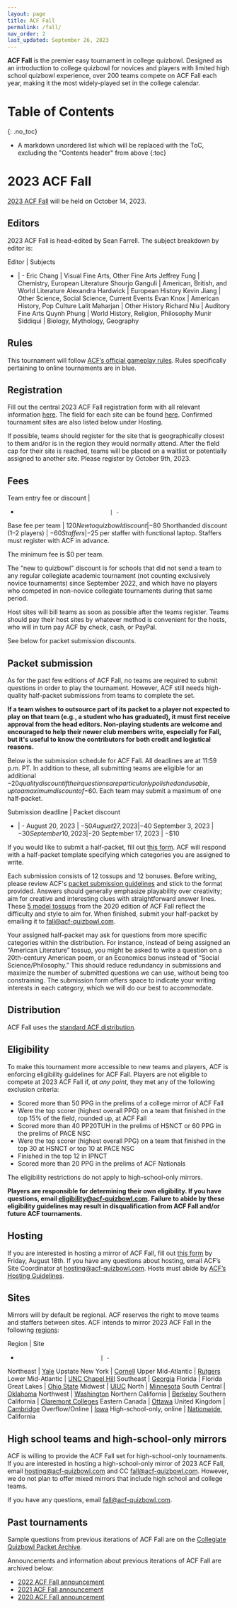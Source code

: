 ```yaml
---
layout: page
title: ACF Fall
permalink: /fall/
nav_order: 2
last_updated: September 26, 2023
---
```


<!--
do HS mirrors have the same stats-based eligibility rules?
do (online?) HS mirrors have to award trophies or book prizes?
are HS mirror bids from high schoolers accepted?
number the sections.
-->

**ACF Fall** is the premier easy tournament in college quizbowl. Designed as an introduction to college quizbowl for novices and players with limited high school quizbowl experience, over 200 teams compete on ACF Fall each year, making it the most widely-played set in the college calendar.

# Table of Contents
{: .no_toc}
* A markdown unordered list which will be replaced with the ToC, excluding the "Contents header" from above
{:toc}

# 2023 ACF Fall
[2023 ACF Fall](https://hsquizbowl.org/forums/viewtopic.php?p=391070) will be held on October 14, 2023.

## Editors
2023 ACF Fall is head-edited by Sean Farrell. The subject breakdown by editor is:

Editor | Subjects
- | -
Eric Chang             | Visual Fine Arts, Other Fine Arts
Jeffrey Fung             | Chemistry, European Literature
Shourjo Ganguli           | American, British, and World Literature
Alexandra Hardwick              | European History
Kevin Jiang          | Other Science, Social Science, Current Events
Evan Knox             | American History, Pop Culture
Lalit Maharjan           | Other History
Richard Niu          | Auditory Fine Arts
Quynh Phung           | World History, Religion, Philosophy
Munir Siddiqui | Biology, Mythology, Geography

## Rules
This tournament will follow [ACF’s official gameplay rules](/gameplay-rules). Rules specifically pertaining to online tournaments are in blue.

## Registration
Fill out the central 2023 ACF Fall registration form with all relevant information [here](https://docs.google.com/forms/d/e/1FAIpQLSe-v1R14baVKdREy7FfpyAr9SZD49pocWrX9Rd71SF5bmxmbw/viewform?usp=sf_link). The field for each site can be found [here](https://docs.google.com/spreadsheets/d/1BteIE1SlD6w0KjgUcNmaKzhe0-Qj4VMArAlZ7Uv9A-A/edit?usp=sharing). Confirmed tournament sites are also listed below under Hosting.

If possible, teams should register for the site that is geographically closest to them and/or is in the region they would normally attend. After the field cap for their site is reached, teams will be placed on a waitlist or potentially assigned to another site. Please register by October 9th, 2023.

## Fees

Team entry fee or discount         |
-                                  | -
Base fee per team                  | $120
New to quizbowl discount           | −$80
Shorthanded discount (1–2 players) | −$60
Staffers                           | −$25 per staffer with functional laptop. Staffers must register with ACF in advance.

The minimum fee is $0 per team.

The "new to quizbowl" discount is for schools that did not send a team to any regular collegiate academic tournament (not counting exclusively novice tournaments) since September 2022, and which have no players who competed in non-novice collegiate tournaments during that same period.

Host sites will bill teams as soon as possible after the teams register. Teams should pay their host sites by whatever method is convenient for the hosts, who will in turn pay ACF by check, cash, or PayPal.

See below for packet submission discounts.

## Packet submission
As for the past few editions of ACF Fall, no teams are required to submit questions in order to play the tournament. However, ACF still needs high-quality half-packet submissions from teams to complete the set.

**If a team wishes to outsource part of its packet to a player not expected to play on that team (e.g., a student who has graduated), it must first receive approval from the head editors. Non-playing students are welcome and encouraged to help their newer club members write, especially for Fall, but it's useful to know the contributors for both credit and logistical reasons.**

Below is the submission schedule for ACF Fall. All deadlines are at 11:59 p.m. PT. In addition to these, all submitting teams are eligible for an additional −$20 quality discount if their questions are particularly polished and usable, up to a maximum discount of −$60. Each team may submit a maximum of one half-packet.

Submission deadline | Packet discount
- | -
August 20, 2023    | −$50
August 27, 2023    | −$40
September 3, 2023  | −$30
September 10, 2023 | −$20
September 17, 2023 | −$10

If you would like to submit a half-packet, fill out [this form](https://docs.google.com/forms/d/e/1FAIpQLSds94iXJ48JkaJYVLAqsq3MMkYrhJP5CEWO6FXzC8_x0_Mo4A/viewform?usp=sf_link). ACF will respond with a half-packet template specifying which categories you are assigned to write.

Each submission consists of 12 tossups and 12 bonuses. Before writing, please review ACF's [packet submission guidelines](/packet-submission-guidelines/) and stick to the format provided. Answers should generally emphasize playability over creativity; aim for creative and interesting clues with straightforward answer lines. These [5 model tossups](https://docs.google.com/document/d/17VLdJnbHdihdJH4VWF11JtnAsz3t0bAWJnry6LKbAFU/edit?usp=sharing) from the 2020 edition of ACF Fall reflect the difficulty and style to aim for. When finished, submit your half-packet by emailing it to fall@acf-quizbowl.com.

Your assigned half-packet may ask for questions from more specific categories within the distribution. For instance, instead of being assigned an “American Literature” tossup, you might be asked to write a question on a 20th-century American poem, or an Economics bonus instead of “Social Science/Philosophy.” This should reduce redundancy in submissions and maximize the number of submitted questions we can use, without being too constraining. The submission form offers space to indicate your writing interests in each category, which we will do our best to accommodate.

## Distribution
ACF Fall uses the [standard ACF distribution](/distribution).

## Eligibility
To make this tournament more accessible to new teams and players, ACF is enforcing eligibility guidelines for ACF Fall. Players are not eligible to compete at 2023 ACF Fall if, _at any point_, they met any of the following exclusion criteria:
- Scored more than 50 PPG in the prelims of a college mirror of ACF Fall
- Were the top scorer (highest overall PPG) on a team that finished in the top 15% of the field, rounded up, at ACF Fall
- Scored more than 40 PP20TUH in the prelims of HSNCT or 60 PPG in the prelims of PACE NSC
- Were the top scorer (highest overall PPG) on a team that finished in the top 30 at HSNCT or top 10 at PACE NSC
- Finished in the top 12 in IPNCT
- Scored more than 20 PPG in the prelims of ACF Nationals

The eligibility restrictions do not apply to high-school-only mirrors.

**Players are responsible for determining their own eligibility. If you have questions, email [eligibility@acf-quizbowl.com](mailto:eligibility@acf-quizbowl.com). Failure to abide by these eligibility guidelines may result in disqualification from ACF Fall and/or future ACF tournaments.**

## Hosting
If you are interested in hosting a mirror of ACF Fall, fill out [this form](https://hsquizbowl.org/forums/viewtopic.php?p=396093#p396093:~:text=Fall%2C%20fill%20out-,this%20form,-before%2011%3A59) by Friday, August 18th. If you have any questions about hosting, email ACF’s Site Coordinator at [hosting@acf-quizbowl.com](mailto:hosting@acf-quizbowl.com). Hosts must abide by [ACF’s Hosting Guidelines](/hosting-guidelines).

## Sites
Mirrors will by default be regional. ACF reserves the right to move teams and staffers between sites. ACF intends to mirror 2023 ACF Fall in the following [regions](/hosting-guidelines#regions-according-to-acf):

Region                          | Site
-                               | -
Northeast                       | [Yale](https://hsquizbowl.org/forums/viewtopic.php?t=27273)
Upstate New York                | [Cornell](https://hsquizbowl.org/forums/viewtopic.php?t=27264)
Upper Mid-Atlantic              | [Rutgers](https://hsquizbowl.org/forums/viewtopic.php?t=27291)
Lower Mid-Atlantic              | [UNC Chapel Hill](https://hsquizbowl.org/forums/viewtopic.php?t=27333)
Southeast                       | [Georgia](https://hsquizbowl.org/forums/viewtopic.php?t=27297)
Florida                         | Florida
Great Lakes                     | [Ohio State](https://hsquizbowl.org/forums/viewtopic.php?t=27268)
Midwest                         | [UIUC](https://hsquizbowl.org/forums/viewtopic.php?t=27319)
North                           | [Minnesota](https://hsquizbowl.org/forums/viewtopic.php?t=27275)
South Central                   | [Oklahoma](https://hsquizbowl.org/forums/viewtopic.php?t=27266)
Northwest                       | [Washington](https://hsquizbowl.org/forums/viewtopic.php?t=27313)
Northern California             | [Berkeley](https://hsquizbowl.org/forums/viewtopic.php?t=27307)
Southern California             | [Claremont Colleges](https://hsquizbowl.org/forums/viewtopic.php?t=27269)
Eastern Canada                  | [Ottawa](https://hsquizbowl.org/forums/viewtopic.php?t=27270)
United Kingdom                  | [Cambridge](https://hsquizbowl.org/forums/viewtopic.php?t=27282)
Overflow/Online                        | [Iowa](https://hsquizbowl.org/forums/viewtopic.php?t=27334)
High-school-only, online | [Nationwide](https://hsquizbowl.org/forums/viewtopic.php?t=27302), California

## High school teams and high-school-only mirrors
ACF is willing to provide the ACF Fall set for high-school-only tournaments. If you are interested in hosting a high-school-only mirror of 2023 ACF Fall, email [hosting@acf-quizbowl.com](mailto:hosting@acf-quizbowl.com) and CC [fall@acf-quizbowl.com](mailto:fall@acf-quizbowl.com). However, we do not plan to offer mixed mirrors that include high school and college teams.

If you have any questions, email [fall@acf-quizbowl.com](fall@acf-quizbowl.com).

## Past tournaments
Sample questions from previous iterations of ACF Fall are on the [Collegiate Quizbowl Packet Archive](http://hsquizbowl.org/db/questionsets/search/?name=ACF+Fall&col=1&season=&archived=y).

Announcements and information about previous iterations of ACF Fall are archived below:

* [2022 ACF Fall announcement](/tournaments/archive/2022/ACF%20Fall)
* [2021 ACF Fall announcement](/tournaments/archive/2021/ACF%20Fall)
* [2020 ACF Fall announcement](/tournaments/archive/2020/ACF%20Fall)
